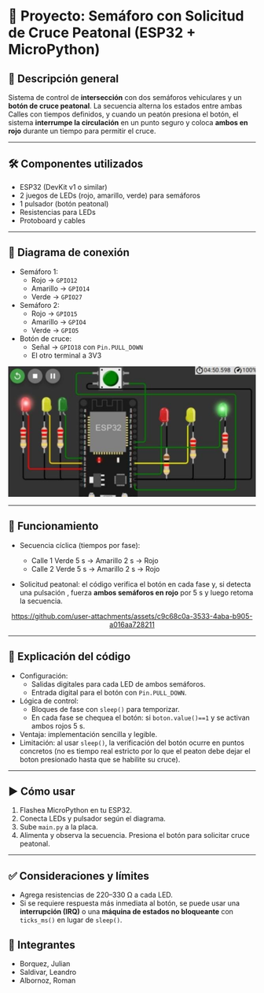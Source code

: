 # 🚦 Proyecto: Semáforo con Solicitud de Cruce Peatonal (ESP32 + MicroPython)

## 🔧 Descripción general
Sistema de control de **intersección** con dos semáforos vehiculares y un **botón de cruce peatonal**. La secuencia alterna los estados entre ambas Calles con tiempos definidos, y cuando un peatón presiona el botón, el sistema **interrumpe la circulación** en un punto seguro y coloca **ambos en rojo** durante un tiempo para permitir el cruce.

---

## 🛠 Componentes utilizados
- ESP32 (DevKit v1 o similar)
- 2 juegos de LEDs (rojo, amarillo, verde) para semáforos
- 1 pulsador (botón peatonal)
- Resistencias para LEDs
- Protoboard y cables

---

## 🔌 Diagrama de conexión
- Semáforo 1:
  - Rojo → `GPIO12`
  - Amarillo → `GPIO14`
  - Verde → `GPIO27`
- Semáforo 2:
  - Rojo → `GPIO15`
  - Amarillo → `GPIO4`
  - Verde → `GPIO5`
- Botón de cruce:
  - Señal → `GPIO18` con `Pin.PULL_DOWN`
  - El otro terminal a 3V3

![Circuito](./circuito.png)

---

## 📲 Funcionamiento
- Secuencia cíclica (tiempos por fase):
  - Calle 1 Verde 5 s → Amarillo 2 s → Rojo
  - Calle 2 Verde 5 s → Amarillo 2 s → Rojo

- Solicitud peatonal: el código verifica el botón en cada fase y, si detecta una pulsación , fuerza **ambos semáforos en rojo** por 5 s y luego retoma la secuencia.

<div align="center">

  https://github.com/user-attachments/assets/c9c68c0a-3533-4aba-b905-a016aa728211

</div>

---

## 🧩 Explicación del código
- Configuración:
  - Salidas digitales para cada LED de ambos semáforos.
  - Entrada digital para el botón con `Pin.PULL_DOWN`.
- Lógica de control:
  - Bloques de fase con `sleep()` para temporizar.
  - En cada fase se chequea el botón: si `boton.value()==1` y se activan ambos rojos 5 s.
- Ventaja: implementación sencilla y legible.
- Limitación: al usar `sleep()`, la verificación del botón ocurre en puntos concretos (no es tiempo real estricto por lo que el peaton debe dejar el boton presionado hasta que se habilite su cruce).

---

## ▶️ Cómo usar
1. Flashea MicroPython en tu ESP32.
2. Conecta LEDs y pulsador según el diagrama.
3. Sube `main.py` a la placa.
4. Alimenta y observa la secuencia. Presiona el botón para solicitar cruce peatonal.

---

## ✅ Consideraciones y límites
- Agrega resistencias de 220–330 Ω a cada LED.
- Si se requiere respuesta más inmediata al botón, se puede usar una **interrupción (IRQ)** o una **máquina de estados no bloqueante** con `ticks_ms()` en lugar de `sleep()`.

## 👥 Integrantes
- Borquez, Julian
- Saldivar, Leandro
- Albornoz, Roman
